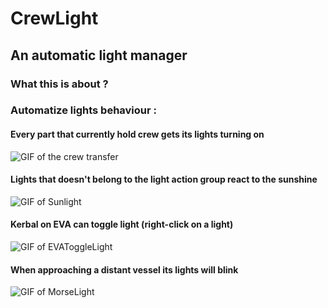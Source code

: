 # CrewLight

## An automatic light manager


### What this is about ?

### Automatize lights behaviour :

#### Every part that currently hold crew gets its lights turning on

![GIF of the crew transfer](http://i.imgur.com/QUqylip.gif)

#### Lights that doesn't belong to the light action group react to the sunshine

![GIF of Sunlight](http://i.imgur.com/hw9wEd8.gif)

#### Kerbal on EVA can toggle light (right-click on a light)

![GIF of EVAToggleLight](http://i.imgur.com/DO9GwbO.gif)

#### When approaching a distant vessel its lights will blink 

![GIF of MorseLight](http://i.imgur.com/YlwWKMr.gif)

